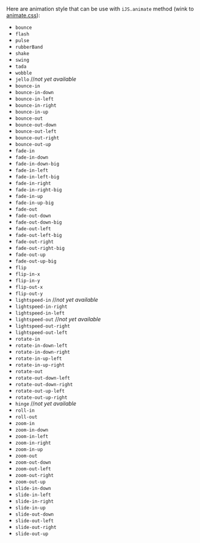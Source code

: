 Here are animation style that can be use with `iJS.animate` method (wink to [animate.css](https://daneden.github.io/animate.css/)):

* `bounce`
* `flash`
* `pulse`
* `rubberBand`
* `shake`
* `swing`
* `tada`
* `wobble`
* `jello` //*not yet available*
* `bounce-in`
* `bounce-in-down`
* `bounce-in-left`
* `bounce-in-right`
* `bounce-in-up`
* `bounce-out`
* `bounce-out-down`
* `bounce-out-left`
* `bounce-out-right`
* `bounce-out-up`
* `fade-in`
* `fade-in-down`
* `fade-in-down-big`
* `fade-in-left`
* `fade-in-left-big`
* `fade-in-right`
* `fade-in-right-big`
* `fade-in-up`
* `fade-in-up-big`
* `fade-out`
* `fade-out-down`
* `fade-out-down-big`
* `fade-out-left`
* `fade-out-left-big`
* `fade-out-right`
* `fade-out-right-big`
* `fade-out-up`
* `fade-out-up-big`
* `flip`
* `flip-in-x`
* `flip-in-y`
* `flip-out-x`
* `flip-out-y`
* `lightspeed-in` //*not yet available*
* `lightspeed-in-right`
* `lightspeed-in-left`
* `lightspeed-out` //*not yet available*
* `lightspeed-out-right`
* `lightspeed-out-left`
* `rotate-in`
* `rotate-in-down-left` 
* `rotate-in-down-right`
* `rotate-in-up-left`
* `rotate-in-up-right`
* `rotate-out`
* `rotate-out-down-left`
* `rotate-out-down-right`
* `rotate-out-up-left`
* `rotate-out-up-right`
* `hinge` //*not yet available*
* `roll-in`
* `roll-out`
* `zoom-in`
* `zoom-in-down`
* `zoom-in-left`
* `zoom-in-right`
* `zoom-in-up`
* `zoom-out`
* `zoom-out-down`
* `zoom-out-left`
* `zoom-out-right`
* `zoom-out-up`
* `slide-in-down`
* `slide-in-left`
* `slide-in-right`
* `slide-in-up`
* `slide-out-down`
* `slide-out-left`
* `slide-out-right`
* `slide-out-up`
